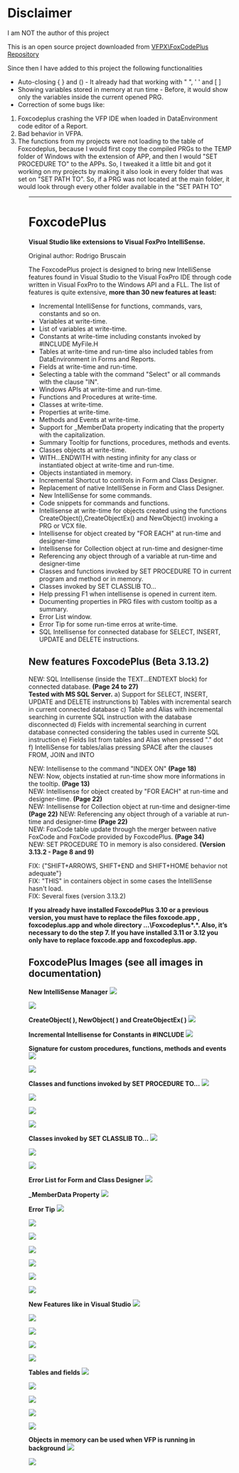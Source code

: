 # Disclaimer
I am NOT the author of this project 

This is an open source project downloaded from <a href="https://github.com/VFPX/FoxcodePlus">VFPX\FoxCodePlus Repository</a>

Since then I have added to this project the following functionalities
* Auto-closing { } and () - It already had that working with " ", ' ' and [ ]
* Showing variables stored in memory at run time - Before, it would show only the variables inside the current opened PRG.
* Correction of some bugs like: 
<ol>
  <li>Foxcodeplus crashing the VFP IDE when loaded in DataEnvironment code editor of a Report.</li>
  <li>Bad behavior in VFPA.</li>
  <li>The functions from my projects were not loading to the table of Foxcodeplus, because I would first copy the compiled PRGs to the TEMP folder of Windows with the extension of APP, and then I would "SET PROCEDURE TO" to the APPs. So, I tweaked it a little bit and got it working on my projects by making it also look in every folder that was set on "SET PATH TO". So, if a PRG was not located at the main folder, it would look through every other folder available in the "SET PATH TO"</li>
<ol>   

****

# FoxcodePlus
**Visual Studio like extensions to Visual FoxPro IntelliSense.**

Original author: Rodrigo Bruscain

The FoxcodePlus project is designed to bring new IntelliSense features found in Visual Studio to the Visual FoxPro IDE through code written in Visual FoxPro to the Windows API and a FLL. The list of features is quite extensive, **more than 30 new features at least:**

* Incremental IntelliSense for functions, commands, vars, constants and so on.
* Variables at write-time.
* List of variables at write-time.
* Constants at write-time including constants invoked by #INCLUDE MyFile.H
* Tables at write-time and run-time also included tables from DataEnvironment in Forms and Reports.
* Fields at write-time and run-time.
* Selecting a table with the command "Select" or all commands with the clause "IN".
* Windows APIs at write-time and run-time. 
* Functions and Procedures at write-time.
* Classes at write-time.
* Properties at write-time.
* Methods and Events at write-time.
* Support for _MemberData property indicating that the property with the capitalization.
* Summary Tooltip for functions, procedures, methods and events. 
* Classes objects at write-time.
* WITH...ENDWITH with nesting infinity for any class or instantiated object at write-time and run-time. 
* Objects instantiated in memory.
* Incremental Shortcut to controls in Form and Class Designer. 
* Replacement of native IntelliSense in Form and Class Designer.
* New IntelliSense for some commands.
* Code snippets for commands and functions.
* Intellisense at write-time for objects created using the functions CreateObject(),CreateObjectEx() and NewObject() invoking a PRG or VCX file.
* Intellisense for object created by "FOR EACH" at run-time and designer-time
* Intellisense for Collection object at run-time and designer-time 
* Referencing any object through of a variable at run-time and designer-time
* Classes and functions invoked by SET PROCEDURE TO in current program and method or in memory.
* Classes invoked by SET CLASSLIB TO...
* Help pressing F1 when intellisense is opened in current item.
* Documenting properties in PRG files with custom tooltip as a summary.
* Error List window. 
* Error Tip for some run-time erros at write-time. 
* SQL Intellisense for connected database for SELECT, INSERT, UPDATE and DELETE instructions.


## New features FoxcodePlus (Beta 3.13.2)
NEW: SQL Intellisense (inside the TEXT...ENDTEXT block) for connected database. **(Page 24 to 27)**  
**Tested with MS SQL Server.**
a) Support for SELECT, INSERT, UPDATE and DELETE instrunctions
b) Tables with incremental search in current connected database 
c) Table and Alias with incremental searching in currente SQL instruction with the database disconnected
d) Fields with incremental searching in current database connected considering the tables used in currente SQL instruction
e) Fields list from tables and Alias when pressed "." dot	
f) IntelliSense for tables/alias pressing SPACE after the clauses FROM, JOIN and INTO

NEW: Intellisense to the command "INDEX ON" **(Page 18)**  
NEW: Now, objects instatied at run-time show more informations in the tooltip. **(Page 13)**  
NEW: Intellisense for object created by "FOR EACH" at run-time and designer-time. **(Page 22)**  
NEW: Intellisense for Collection object at run-time and designer-time **(Page 22)** 
NEW: Referencing any object through of a variable at run-time and designer-time **(Page 22)**  
NEW: FoxCode table update through the merger between native FoxCode and FoxCode provided by FoxcodePlus. **(Page 34)**  
NEW: SET PROCEDURE TO in memory is also considered. **(Version 3.13.2 - Page 8 and 9)**  

FIX: {"SHIFT+ARROWS, SHIFT+END and SHIFT+HOME behavior not adequate"}  
FIX: "THIS" in containers object in some cases the IntelliSense hasn't load.  
FIX: Several fixes (version 3.13.2)  

**If you already have installed FoxcodePlus 3.10 or a previous version, you must have to replace the files foxcode.app , foxcodeplus.app and whole directory ...\Foxcodeplus\*.*. Also, it’s necessary to do the step 7. If you have installed 3.11 or 3.12 you only have to replace foxcode.app and foxcodeplus.app.**

## FoxcodePlus Images (see all images in documentation)

**New IntelliSense Manager**
![](FoxcodePlus_fcpIntelliSenseManager.png)

![](FoxcodePlus_fcpIntelliSenseManagerUpdate.png)

**CreateObject( ), NewObject( ) and CreateObjectEx( )**
![](FoxcodePlus_fcpCreateObject.png)

**Incremental Intellisense for Constants in #INCLUDE**
![](FoxcodePlus_fcpINCLUDE.png)

**Signature for custom procedures, functions, methods and events**
![](FoxcodePlus_fcpTooltipParamMethod1.png)

![](FoxcodePlus_fcpTooltipParamMethod2.png)

**Classes and functions invoked by SET PROCEDURE TO...**
![](FoxcodePlus_fcpSetProcedure.png)

![](FoxcodePlus_fcpSetProcedure_class1.png)

![](FoxcodePlus_fcpSetProcedure_class2.png)

![](FoxcodePlus_fcpSetProcedure_func1.png)

**Classes invoked by SET CLASSLIB TO...**
![](FoxcodePlus_fcpSetClasslib.png)

![](FoxcodePlus_fcpSetClasslib_class1.png)

![](FoxcodePlus_fcpSetClasslib_class2.png)

**Error List for Form and Class Designer**
![](FoxcodePlus_fcpErrorlist2.png)

**_MemberData Property**
![](FoxcodePlus_fcpMemberData2.png)

**Error Tip**
![](FoxcodePlus_fcpTipError1.png)

![](FoxcodePlus_fcpTipError2.png)

![](FoxcodePlus_fcpTipError3.png)

![](FoxcodePlus_fcpTipError4.png)

![](FoxcodePlus_fcpTipError5.png)

![](FoxcodePlus_fcpTipError6.png)

![](FoxcodePlus_fcpTipError7.png)


**New Features like in Visual Studio**
![](FoxcodePlus_fcpSummary.png)

![](FoxcodePlus_fcpErrorList.png)

![](FoxcodePlus_fcpVarIncremental.png)

![](FoxcodePlus_fcpShortcutControls.png)

![](FoxcodePlus_fcpConstant.png)


**Tables and fields**
![](FoxcodePlus_fcpTables.png)

![](FoxcodePlus_fcpFields.png)

![](FoxcodePlus_fcpDataEnvironmentForm.png)

![](FoxcodePlus_fcpDataEnvironmentReport.png)

![](FoxcodePlus_fcpInAlias.png)


**Objects in memory can be used when VFP is running in background**
![](FoxcodePlus_fcpVFPbackground.png)

![](FoxcodePlus_fcpVFPbackground2.png)

